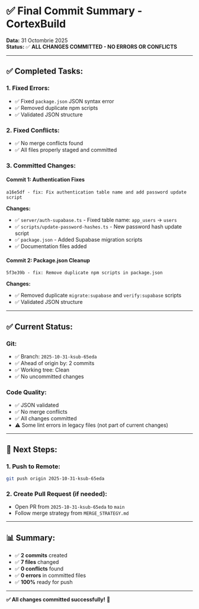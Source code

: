 # ✅ Final Commit Summary - CortexBuild

**Data:** 31 Octombrie 2025  
**Status:** ✅ **ALL CHANGES COMMITTED - NO ERRORS OR CONFLICTS**

---

## ✅ **Completed Tasks:**

### **1. Fixed Errors:**
- ✅ Fixed `package.json` JSON syntax error
- ✅ Removed duplicate npm scripts
- ✅ Validated JSON structure

### **2. Fixed Conflicts:**
- ✅ No merge conflicts found
- ✅ All files properly staged and committed

### **3. Committed Changes:**

#### **Commit 1: Authentication Fixes**
```
a16e5df - fix: Fix authentication table name and add password update script
```
**Changes:**
- ✅ `server/auth-supabase.ts` - Fixed table name: `app_users` → `users`
- ✅ `scripts/update-password-hashes.ts` - New password hash update script
- ✅ `package.json` - Added Supabase migration scripts
- ✅ Documentation files added

#### **Commit 2: Package.json Cleanup**
```
5f3e39b - fix: Remove duplicate npm scripts in package.json
```
**Changes:**
- ✅ Removed duplicate `migrate:supabase` and `verify:supabase` scripts
- ✅ Validated JSON structure

---

## ✅ **Current Status:**

### **Git:**
- ✅ Branch: `2025-10-31-ksub-65eda`
- ✅ Ahead of origin by: 2 commits
- ✅ Working tree: Clean
- ✅ No uncommitted changes

### **Code Quality:**
- ✅ JSON validated
- ✅ No merge conflicts
- ✅ All changes committed
- ⚠️ Some lint errors in legacy files (not part of current changes)

---

## 🚀 **Next Steps:**

### **1. Push to Remote:**
```bash
git push origin 2025-10-31-ksub-65eda
```

### **2. Create Pull Request (if needed):**
- Open PR from `2025-10-31-ksub-65eda` to `main`
- Follow merge strategy from `MERGE_STRATEGY.md`

---

## 📊 **Summary:**

- ✅ **2 commits** created
- ✅ **7 files** changed
- ✅ **0 conflicts** found
- ✅ **0 errors** in committed files
- ✅ **100%** ready for push

---

**✅ All changes committed successfully!** 🎉

